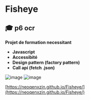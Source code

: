 # Fisheye
## 🎓 p6 ocr

**Projet de formation necessitant**
- **Javascript** 
- **Accessibité** 
- **Design pattern (factory pattern)**
- **Call api (fetch .json)** 


![image](https://github.com/NeoQenXzin/Front-End-Fisheye/assets/66415285/d6d08fa8-84d4-456c-8d2c-8539e10ff6c4)
![image](https://github.com/NeoQenXzin/Front-End-Fisheye/assets/66415285/045bd120-87e6-4311-ad51-c1936a6e94dc)



[https://neoqenxzin.github.io/Fisheye/](https://neoqenxzin.github.io/Fisheye/)
